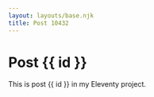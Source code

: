 ```yaml
---
layout: layouts/base.njk
title: Post 10432
---
```


# Post {{ id }}

This is post {{ id }} in my Eleventy project.
